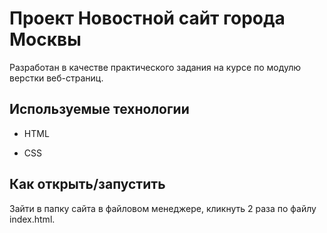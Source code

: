 # Проект Новостной сайт города Москвы

Разработан в качестве практического задания на курсе по модулю верстки веб-страниц.


## Используемые технологии

* HTML

* CSS

## Как открыть/запустить

Зайти в папку сайта в файловом менеджере, кликнуть 2 раза по файлу index.html.
